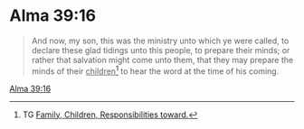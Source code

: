 # Alma 39:16

> And now, my son, this was the ministry unto which ye were called, to declare these glad tidings unto this people, to prepare their minds; or rather that salvation might come unto them, that they may prepare the minds of their <u>children</u>[^a] to hear the word at the time of his coming.

[Alma 39:16](https://www.churchofjesuschrist.org/study/scriptures/bofm/alma/39?lang=eng&id=p16#p16)


[^a]: TG [Family, Children, Responsibilities toward.](https://www.churchofjesuschrist.org/study/scriptures/tg/family-children-responsibilities-toward?lang=eng)

